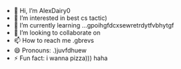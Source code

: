 - 👋 Hi, I’m AlexDairy0
- 👀 I’m interested in best cs tactic)
- 🌱 I’m currently learning ...gpoihgfdcxsewretrdytfvbhytgf
- 💞️ I’m looking to collaborate on 
- 📫 How to reach me .gbrevs
- 😄 Pronouns: .)juvfdhuew
- ⚡ Fun fact: i wanna pizza))) haha
<!---
AlexDairy0/AlexDairy0 is a ✨ special ✨ repository because its `README.md` (this file) appears on your GitHub profile.
You can click the Preview link to take a look at your changes.
---
